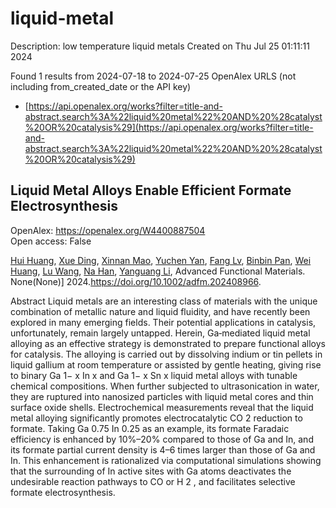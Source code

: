 # liquid-metal
Description: low temperature liquid metals
Created on Thu Jul 25 01:11:11 2024

Found 1 results from 2024-07-18 to 2024-07-25
OpenAlex URLS (not including from_created_date or the API key)
- [https://api.openalex.org/works?filter=title-and-abstract.search%3A%22liquid%20metal%22%20AND%20%28catalyst%20OR%20catalysis%29](https://api.openalex.org/works?filter=title-and-abstract.search%3A%22liquid%20metal%22%20AND%20%28catalyst%20OR%20catalysis%29)

## Liquid Metal Alloys Enable Efficient Formate Electrosynthesis   

OpenAlex: https://openalex.org/W4400887504    
Open access: False
    
[Hui Huang](https://openalex.org/A5100684579), [Xue Ding](https://openalex.org/A5102010939), [Xinnan Mao](https://openalex.org/A5003725369), [Yuchen Yan](https://openalex.org/A5100634108), [Fang Lv](https://openalex.org/A5013447364), [Binbin Pan](https://openalex.org/A5030312735), [Wei Huang](https://openalex.org/A5048171248), [Lu Wang](https://openalex.org/A5100364512), [Na Han](https://openalex.org/A5100819249), [Yanguang Li](https://openalex.org/A5070610406), Advanced Functional Materials. None(None)] 2024.https://doi.org/10.1002/adfm.202408966.
    
Abstract Liquid metals are an interesting class of materials with the unique combination of metallic nature and liquid fluidity, and have recently been explored in many emerging fields. Their potential applications in catalysis, unfortunately, remain largely untapped. Herein, Ga‐mediated liquid metal alloying as an effective strategy is demonstrated to prepare functional alloys for catalysis. The alloying is carried out by dissolving indium or tin pellets in liquid gallium at room temperature or assisted by gentle heating, giving rise to binary Ga 1− x In x and Ga 1− x Sn x liquid metal alloys with tunable chemical compositions. When further subjected to ultrasonication in water, they are ruptured into nanosized particles with liquid metal cores and thin surface oxide shells. Electrochemical measurements reveal that the liquid metal alloying significantly promotes electrocatalytic CO 2 reduction to formate. Taking Ga 0.75 In 0.25 as an example, its formate Faradaic efficiency is enhanced by 10%–20% compared to those of Ga and In, and its formate partial current density is 4–6 times larger than those of Ga and In. This enhancement is rationalized via computational simulations showing that the surrounding of In active sites with Ga atoms deactivates the undesirable reaction pathways to CO or H 2 , and facilitates selective formate electrosynthesis.    

    
